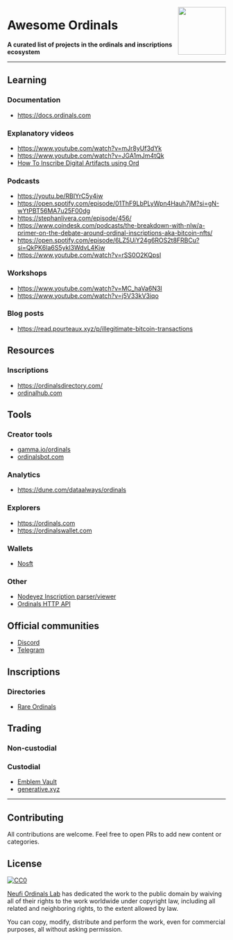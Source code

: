 <img src="https://ordinals.com/content/765cf24db22df4d7bae1cd12e5ee4780dc263486e426d8d1758eaa0515fa6fcei0"
     align="right" width="110"/>

# Awesome Ordinals

**A curated list of projects in the ordinals and inscriptions ecosystem**

---

## Learning

### Documentation

- https://docs.ordinals.com

### Explanatory videos

- https://www.youtube.com/watch?v=mJr8yUf3dYk
- https://www.youtube.com/watch?v=JGA1mJm4tQk
- [How To Inscribe Digital Artifacts using Ord](https://www.youtube.com/watch?v=tdC8kmjn5N0)

### Podcasts

- https://youtu.be/RBIYrC5y4iw
- https://open.spotify.com/episode/01ThF9LbPLyWpn4Hauh7jM?si=gN-wYtPBT56MA7u25F00dg
- https://stephanlivera.com/episode/456/
- https://www.coindesk.com/podcasts/the-breakdown-with-nlw/a-primer-on-the-debate-around-ordinal-inscriptions-aka-bitcoin-nfts/
- https://open.spotify.com/episode/6LZ5UiY24g6ROS2t8FRBCu?si=QkPK6la6S5ykI3WdvL4Kjw
- https://www.youtube.com/watch?v=rSS0O2KQpsI

### Workshops

- https://www.youtube.com/watch?v=MC_haVa6N3I
- https://www.youtube.com/watch?v=j5V33kV3iqo

### Blog posts

- https://read.pourteaux.xyz/p/illegitimate-bitcoin-transactions

## Resources

### Inscriptions

- https://ordinalsdirectory.com/
- [ordinalhub.com](https://www.ordinalhub.com/)

## Tools

### Creator tools

- [gamma.io/ordinals](https://gamma.io/ordinals)
- [ordinalsbot.com](https://ordinalsbot.com/)

### Analytics

- https://dune.com/dataalways/ordinals

### Explorers

- https://ordinals.com
- https://ordinalswallet.com

### Wallets

- [Nosft](https://nosft.xyz)

### Other

- [Nodeyez Inscription parser/viewer](https://github.com/vicariousdrama/nodeyez/blob/main/docs/script-ordinals.md)
- [Ordinals HTTP API](https://ordapi.xyz)

## Official communities

- [Discord](https://discord.com/invite/87cjuz4FYg)
- [Telegram](https://t.me/+UOg5Lz1CzAthMWU5)

## Inscriptions

### Directories

- [Rare Ordinals](http://rareordinal.directory)

## Trading

### Non-custodial

### Custodial

- [Emblem Vault](emblem.finance)
- [generative.xyz](generative.xyz)

---

## Contributing

All contributions are welcome. Feel free to open PRs to add new content or categories.

## License

[![CC0](http://i.creativecommons.org/p/zero/1.0/88x31.png)](http://creativecommons.org/publicdomain/zero/1.0/)

[Neufi Ordinals Lab](https://twitter.com/OrdinalsLab) has dedicated the work to the public domain by waiving all of their rights to the work worldwide under copyright law, including all related and neighboring rights, to the extent allowed by law.

You can copy, modify, distribute and perform the work, even for commercial purposes, all without asking permission.
